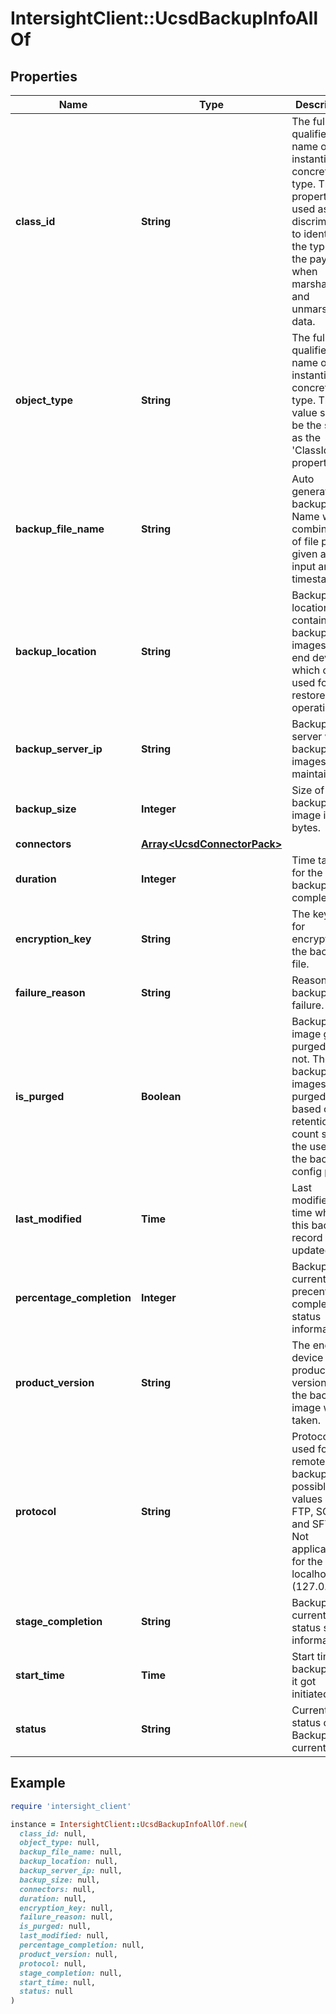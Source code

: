 # IntersightClient::UcsdBackupInfoAllOf

## Properties

| Name | Type | Description | Notes |
| ---- | ---- | ----------- | ----- |
| **class_id** | **String** | The fully-qualified name of the instantiated, concrete type. This property is used as a discriminator to identify the type of the payload when marshaling and unmarshaling data. | [default to &#39;ucsd.BackupInfo&#39;] |
| **object_type** | **String** | The fully-qualified name of the instantiated, concrete type. The value should be the same as the &#39;ClassId&#39; property. | [default to &#39;ucsd.BackupInfo&#39;] |
| **backup_file_name** | **String** | Auto generated backup File Name with combination of file prefix given an user input and the timestamp. | [optional][readonly] |
| **backup_location** | **String** | Backup location that contains the backup images for end device which can be used for restore operation. | [optional][readonly] |
| **backup_server_ip** | **String** | Backup server where backup images are maintained. | [optional][readonly] |
| **backup_size** | **Integer** | Size of the backup image in bytes. | [optional][readonly] |
| **connectors** | [**Array&lt;UcsdConnectorPack&gt;**](UcsdConnectorPack.md) |  | [optional] |
| **duration** | **Integer** | Time taken for the backup to be completed. | [optional][readonly] |
| **encryption_key** | **String** | The key used for encrypting the backup file. | [optional] |
| **failure_reason** | **String** | Reason for backup failure. | [optional][readonly] |
| **is_purged** | **Boolean** | Backup image got purged or not. The backup images get purged based on the retention count set by the user in the backup config policy. | [optional][readonly] |
| **last_modified** | **Time** | Last modified time when this backup record got updated. | [optional][readonly] |
| **percentage_completion** | **Integer** | Backup current precentage completion status information. | [optional][readonly] |
| **product_version** | **String** | The end device product version when the backup image was taken. | [optional] |
| **protocol** | **String** | Protocol used for the remote backup. possible values are FTP, SCP and SFTP. Not applicable for the localhost (127.0.0.1). | [optional][readonly] |
| **stage_completion** | **String** | Backup current status stage information. | [optional][readonly] |
| **start_time** | **Time** | Start time of backup when it got initiated. | [optional][readonly] |
| **status** | **String** | Current status of Backup current. | [optional][readonly] |

## Example

```ruby
require 'intersight_client'

instance = IntersightClient::UcsdBackupInfoAllOf.new(
  class_id: null,
  object_type: null,
  backup_file_name: null,
  backup_location: null,
  backup_server_ip: null,
  backup_size: null,
  connectors: null,
  duration: null,
  encryption_key: null,
  failure_reason: null,
  is_purged: null,
  last_modified: null,
  percentage_completion: null,
  product_version: null,
  protocol: null,
  stage_completion: null,
  start_time: null,
  status: null
)
```

